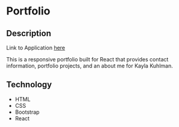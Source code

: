 # Portfolio

## Description
Link to Application [here](https://kaykuhl.github.io/kaykuhl.github.io/17-react-portfolio)

This is a responsive portfolio built for React that provides contact information, portfolio projects, and an about me for Kayla Kuhlman.

## Technology
- HTML
- CSS
- Bootstrap
- React
